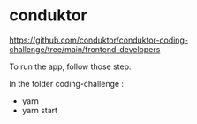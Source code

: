 # conduktor

https://github.com/conduktor/conduktor-coding-challenge/tree/main/frontend-developers

To run the app, follow those step:

In the folder coding-challenge :

- yarn
- yarn start
